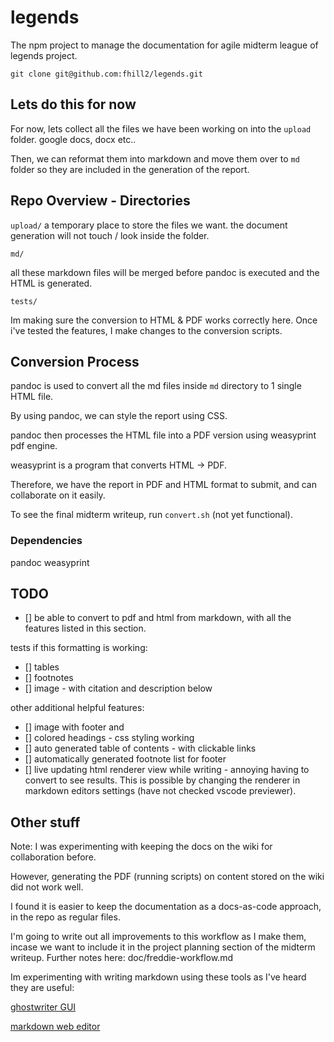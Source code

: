 # legends

The npm project to manage the documentation for agile midterm league of legends project.

`git clone git@github.com:fhill2/legends.git`

## Lets do this for now

For now, lets collect all the files we have been working on into the `upload` folder. google docs, docx etc..

Then, we can reformat them into markdown and move them over to `md` folder so they are included in the generation of the report.

## Repo Overview - Directories

`upload/`
a temporary place to store the files we want.
the document generation will not touch / look inside the folder.

`md/`

all these markdown files will be merged before pandoc is executed and the HTML is generated.

`tests/`

Im making sure the conversion to HTML & PDF works correctly here.
Once i've tested the features, I make changes to the conversion scripts.

## Conversion Process

pandoc is used to convert all the md files inside `md` directory to 1 single HTML file.

By using pandoc, we can style the report using CSS.

pandoc then processes the HTML file into a PDF version using weasyprint pdf engine.

weasyprint is a program that converts HTML -> PDF.

Therefore, we have the report in PDF and HTML format to submit, and can collaborate on it easily.

To see the final midterm writeup, run `convert.sh` (not yet functional).

### Dependencies

pandoc
weasyprint

## TODO

- [] be able to convert to pdf and html from markdown, with all the features listed in this section.

tests if this formatting is working:

- [] tables
- [] footnotes
- [] image - with citation and description below

other additional helpful features:

- [] image with footer and
- [] colored headings - css styling working
- [] auto generated table of contents - with clickable links
- [] automatically generated footnote list for footer
- [] live updating html renderer view while writing - annoying having to convert to see results. This is possible by changing the renderer in markdown editors settings (have not checked vscode previewer).

## Other stuff

Note: I was experimenting with keeping the docs on the wiki for collaboration before.

However, generating the PDF (running scripts) on content stored on the wiki did not work well.

I found it is easier to keep the documentation as a docs-as-code approach, in the repo as regular files.

I'm going to write out all improvements to this workflow as I make them, incase we want to include it in the project planning section of the midterm writeup.
Further notes here: doc/freddie-workflow.md

Im experimenting with writing markdown using these tools as I've heard they are useful:

[ghostwriter GUI](https://ghostwriter.kde.org/)

[markdown web editor](https://dillinger.io/)
